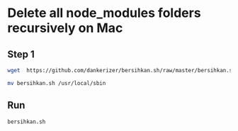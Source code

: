 # Delete all node_modules folders recursively on Mac

## Step 1
```bash
wget  https://github.com/dankerizer/bersihkan.sh/raw/master/bersihkan.sh --output-document=bersihkan.sh

mv bersihkan.sh /usr/local/sbin
```

## Run
```bash
bersihkan.sh
```
